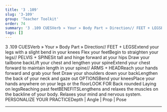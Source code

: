 ```yaml
---
title: '3 .109'
slug: '3-109'
group: 'Teacher Toolkit'
order: 74
summary: '3 .109 CUESVerb » Your » Body Part » Direction// FEET + LEGSExtend your legs with a slight bend in your knees Flex your feetBegin to straighten your legs// PELVIS + SPINESit tall a'
tags: []
---
```


3 .109
CUESVerb » Your » Body Part » Direction// FEET + LEGSExtend your legs with a slight bend in your knees Flex your feetBegin to straighten your legs// PELVIS + SPINESit tall and hinge forward at your hips Draw your tailbone backLift your chest and lengthen your spineExtend your chest forward to maintain length in your spine// ARMS + HEADReach your hands forward and grab your feet Draw your shoulders down your backLengthen the back of your neck and gaze out
OPTIONSBend your kneesPlace your hands anywhere on your legs or the floorLOOK FOR Back rounded Laying on legsReaching past feetBENEFITSLengthens and relaxes the muscles on the backline of your body. Relaxes your mind and nervous system.
PERSONALIZE YOUR PRACTICEDepth | Angle | Prop | Pose

---
